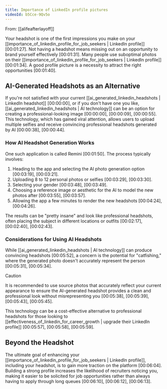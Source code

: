 ```yaml
---
title: Importance of LinkedIn profile pictures
videoId: b5Cce-9Qv5o
---
```


From: [[alifeafterlayoff]] <br/> 

Your headshot is one of the first impressions you make on your [[importance_of_linkedin_profile_for_job_seekers | LinkedIn profile]] <a class="yt-timestamp" data-t="00:01:27">[00:01:27]</a>. Not having a headshot means missing out on an opportunity to brand yourself effectively <a class="yt-timestamp" data-t="00:01:31">[00:01:31]</a>. Many people use suboptimal photos on their [[importance_of_linkedin_profile_for_job_seekers | LinkedIn profile]] <a class="yt-timestamp" data-t="00:01:34">[00:01:34]</a>. A good profile picture is a necessity to attract the right opportunities <a class="yt-timestamp" data-t="00:01:40">[00:01:40]</a>.

## AI-Generated Headshots as an Alternative

If you're not satisfied with your current [[ai_generated_linkedin_headshots | LinkedIn headshot]] <a class="yt-timestamp" data-t="00:00:00">[00:00:00]</a>, or if you don't have one you like, [[ai_generated_linkedin_headshots | AI technology]] can be an option for creating a professional-looking image <a class="yt-timestamp" data-t="00:00:00">[00:00:00]</a>, <a class="yt-timestamp" data-t="00:00:09">[00:00:09]</a>, <a class="yt-timestamp" data-t="00:00:55">[00:00:55]</a>. This technology, which has gained viral attention, allows users to upload multiple selfies and receive convincing professional headshots generated by AI <a class="yt-timestamp" data-t="00:00:38">[00:00:38]</a>, <a class="yt-timestamp" data-t="00:00:44">[00:00:44]</a>.

### How AI Headshot Generation Works

One such application is called Remini <a class="yt-timestamp" data-t="00:01:50">[00:01:50]</a>. The process typically involves:
1.  Heading to the app and selecting the AI photo generation option <a class="yt-timestamp" data-t="00:03:19">[00:03:19]</a>, <a class="yt-timestamp" data-t="00:03:21">[00:03:21]</a>.
2.  Uploading 8 to 12 personal photos or selfies <a class="yt-timestamp" data-t="00:03:29">[00:03:29]</a>, <a class="yt-timestamp" data-t="00:03:30">[00:03:30]</a>.
3.  Selecting your gender <a class="yt-timestamp" data-t="00:03:48">[00:03:48]</a>, <a class="yt-timestamp" data-t="00:03:49">[00:03:49]</a>.
4.  Choosing a reference image or aesthetic for the AI to model the new photos after <a class="yt-timestamp" data-t="00:03:55">[00:03:55]</a>, <a class="yt-timestamp" data-t="00:03:57">[00:03:57]</a>.
5.  Allowing the app a few minutes to render the new headshots <a class="yt-timestamp" data-t="00:04:24">[00:04:24]</a>, <a class="yt-timestamp" data-t="00:04:26">[00:04:26]</a>.

The results can be "pretty insane" and look like professional headshots, often placing the subject in different locations or outfits <a class="yt-timestamp" data-t="00:02:17">[00:02:17]</a>, <a class="yt-timestamp" data-t="00:02:40">[00:02:40]</a>, <a class="yt-timestamp" data-t="00:02:43">[00:02:43]</a>.

### Considerations for Using AI Headshots

While [[ai_generated_linkedin_headshots | AI technology]] can produce convincing headshots <a class="yt-timestamp" data-t="00:05:52">[00:05:52]</a>, a concern is the potential for "catfishing," where the generated photo doesn't accurately represent the person <a class="yt-timestamp" data-t="00:05:31">[00:05:31]</a>, <a class="yt-timestamp" data-t="00:05:34">[00:05:34]</a>.

> [!CAUTION]
> It is recommended to use source photos that accurately reflect your current appearance to ensure the AI-generated headshot provides a clean and professional look without misrepresenting you <a class="yt-timestamp" data-t="00:05:38">[00:05:38]</a>, <a class="yt-timestamp" data-t="00:05:39">[00:05:39]</a>, <a class="yt-timestamp" data-t="00:05:43">[00:05:43]</a>, <a class="yt-timestamp" data-t="00:05:45">[00:05:45]</a>.

This technology can be a cost-effective alternative to professional headshots for those looking to [[effectiveness_of_linkedin_for_career_growth | upgrade their LinkedIn profile]] <a class="yt-timestamp" data-t="00:05:57">[00:05:57]</a>, <a class="yt-timestamp" data-t="00:05:58">[00:05:58]</a>, <a class="yt-timestamp" data-t="00:05:59">[00:05:59]</a>.

## Beyond the Headshot

The ultimate goal of enhancing your [[importance_of_linkedin_profile_for_job_seekers | LinkedIn profile]], including your headshot, is to gain more traction on the platform <a class="yt-timestamp" data-t="00:06:04">[00:06:04]</a>. Building a strong profile increases the likelihood of recruiters noticing you, making it easier to be solicited for job opportunities rather than always having to apply through long queues <a class="yt-timestamp" data-t="00:06:10">[00:06:10]</a>, <a class="yt-timestamp" data-t="00:06:12">[00:06:12]</a>, <a class="yt-timestamp" data-t="00:06:13">[00:06:13]</a>.
